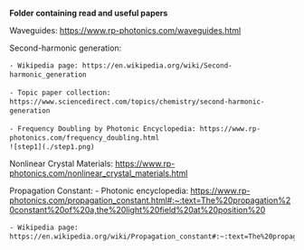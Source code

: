 **Folder containing read and useful papers**


Waveguides: https://www.rp-photonics.com/waveguides.html


Second-harmonic generation: 

    - Wikipedia page: https://en.wikipedia.org/wiki/Second-harmonic_generation 

    - Topic paper collection: https://www.sciencedirect.com/topics/chemistry/second-harmonic-generation 

    - Frequency Doubling by Photonic Encyclopedia: https://www.rp-photonics.com/frequency_doubling.html
    ![step1](./step1.png)


Nonlinear Crystal Materials: https://www.rp-photonics.com/nonlinear_crystal_materials.html 

Propagation Constant:
    - Photonic encyclopedia: https://www.rp-photonics.com/propagation_constant.html#:~:text=The%20propagation%20constant%20of%20a,the%20light%20field%20at%20position%20 

    - Wikipedia page: https://en.wikipedia.org/wiki/Propagation_constant#:~:text=The%20propagation%20constant%20itself%20measures,one%20port%20to%20the%20next.

